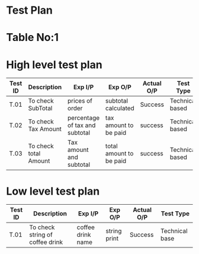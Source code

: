 # Test Plan

# Table No:1
# High level test plan

| Test ID       | Description        | Exp I/P | Exp O/P | Actual O/P | Test Type |
|---------------|--------------------|---------|---------|------------|-----------| 
| T.01          | To check SubTotal  | prices of order | subtotal calculated | Success | Technical based |
| T.02          | To check Tax Amount| percentage of tax and subtotal| tax amount to be paid | success | Technical based |
| T.03          | To check total Amount| Tax amount and subtotal| total amount to be paid | success | Technical based |

# Low level test plan

| Test ID       | Description        | Exp I/P | Exp O/P | Actual O/P | Test Type |
|---------------|--------------------|---------|---------|------------|-----------| 
| T.01          | To check string of coffee drink  | coffee drink name | string print | Success | Technical base |